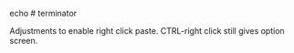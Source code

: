 echo # terminator

Adjustments to enable right click paste. CTRL-right click still gives option screen.
